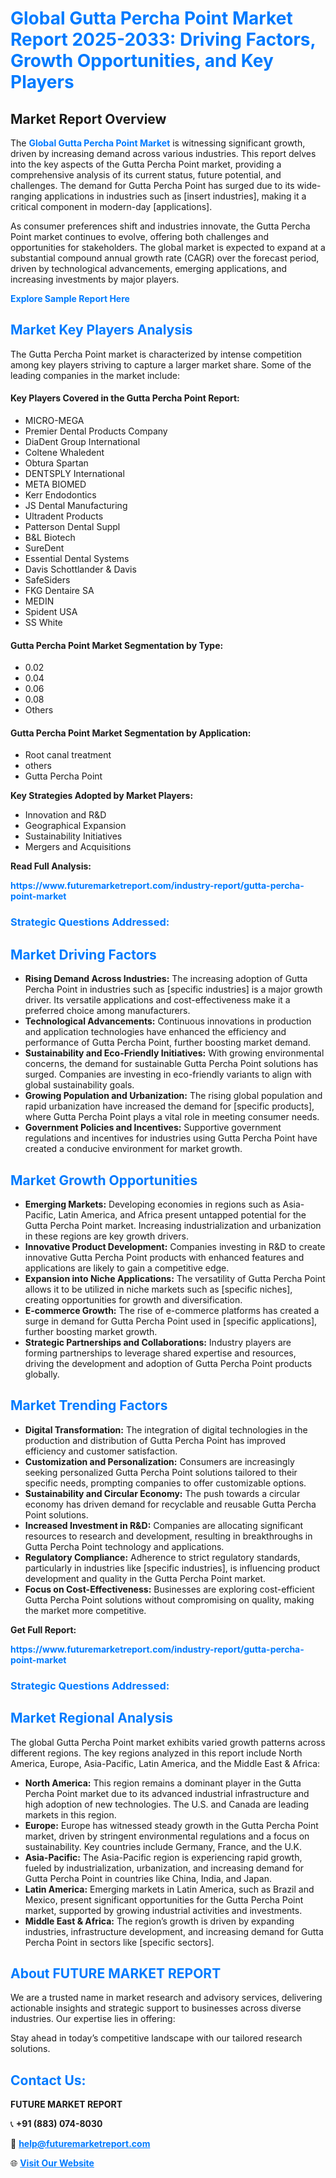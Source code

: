 <h1 style="color: #007BFF;">Global Gutta Percha Point Market Report 2025-2033: Driving Factors, Growth Opportunities, and Key Players</h1>

<section id="overview">
<h2>Market Report Overview</h2>
<p>The <a href="https://www.futuremarketreport.com/industry-report/gutta-percha-point-market" style="color: #007BFF; text-decoration: none;"><strong>Global Gutta Percha Point Market</strong></a> is witnessing significant growth, driven by increasing demand across various industries. This report delves into the key aspects of the Gutta Percha Point market, providing a comprehensive analysis of its current status, future potential, and challenges. The demand for Gutta Percha Point has surged due to its wide-ranging applications in industries such as [insert industries], making it a critical component in modern-day [applications].</p>
<p>As consumer preferences shift and industries innovate, the Gutta Percha Point market continues to evolve, offering both challenges and opportunities for stakeholders. The global market is expected to expand at a substantial compound annual growth rate (CAGR) over the forecast period, driven by technological advancements, emerging applications, and increasing investments by major players.</p>
</section>

<section id="overview">
<p><a href="https://www.futuremarketreport.com/request-sample/reportId=125323" style="color: #007BFF; text-decoration: none;"><strong>Explore Sample Report Here</strong></a></p>
</section>

<section id="key-players">
<h2 style="color: #007BFF;">Market Key Players Analysis</h2>
<p>The Gutta Percha Point market is characterized by intense competition among key players striving to capture a larger market share. Some of the leading companies in the market include:</p>
<h4>Key Players Covered in the Gutta Percha Point Report:</h4>
<ul><li>MICRO-MEGA</li><li>Premier Dental Products Company</li><li>DiaDent Group International</li><li>Coltene Whaledent</li><li>Obtura Spartan</li><li>DENTSPLY International</li><li>META BIOMED</li><li>Kerr Endodontics</li><li>JS Dental Manufacturing</li><li>Ultradent Products</li><li>Patterson Dental Suppl</li><li>B&amp;L Biotech</li><li>SureDent</li><li>Essential Dental Systems</li><li>Davis Schottlander &amp; Davis</li><li>SafeSiders</li><li>FKG Dentaire SA</li><li>MEDIN</li><li>Spident USA</li><li>SS White</li></ul>
<h4>Gutta Percha Point Market Segmentation by Type:</h4>
<ul><li>0.02</li><li>0.04</li><li>0.06</li><li>0.08</li><li>Others</li></ul>

<h4>Gutta Percha Point Market Segmentation by Application:</h4>
<ul><li>Root canal treatment</li><li>others</li><li>Gutta Percha Point</li></ul>
<p><strong>Key Strategies Adopted by Market Players:</strong></p>
<ul>
<li>Innovation and R&D</li>
<li>Geographical Expansion</li>
<li>Sustainability Initiatives</li>
<li>Mergers and Acquisitions</li>
</ul>
</section>

<section>
<p><strong>Read Full Analysis: </strong></p><a href="https://www.futuremarketreport.com/industry-report/gutta-percha-point-market" style="color: #007BFF; text-decoration: none;"><strong>https://www.futuremarketreport.com/industry-report/gutta-percha-point-market</strong></a>
<h3 style="color: #007BFF;">Strategic Questions Addressed:</h3>
</section>

<section id="driving-factors">
<h2 style="color: #007BFF;">Market Driving Factors</h2>
<ul>
<li><strong>Rising Demand Across Industries:</strong> The increasing adoption of Gutta Percha Point in industries such as [specific industries] is a major growth driver. Its versatile applications and cost-effectiveness make it a preferred choice among manufacturers.</li>
<li><strong>Technological Advancements:</strong> Continuous innovations in production and application technologies have enhanced the efficiency and performance of Gutta Percha Point, further boosting market demand.</li>
<li><strong>Sustainability and Eco-Friendly Initiatives:</strong> With growing environmental concerns, the demand for sustainable Gutta Percha Point solutions has surged. Companies are investing in eco-friendly variants to align with global sustainability goals.</li>
<li><strong>Growing Population and Urbanization:</strong> The rising global population and rapid urbanization have increased the demand for [specific products], where Gutta Percha Point plays a vital role in meeting consumer needs.</li>
<li><strong>Government Policies and Incentives:</strong> Supportive government regulations and incentives for industries using Gutta Percha Point have created a conducive environment for market growth.</li>
</ul>
</section>

<section id="growth-opportunities">
<h2 style="color: #007BFF;">Market Growth Opportunities</h2>
<ul>
<li><strong>Emerging Markets:</strong> Developing economies in regions such as Asia-Pacific, Latin America, and Africa present untapped potential for the Gutta Percha Point market. Increasing industrialization and urbanization in these regions are key growth drivers.</li>
<li><strong>Innovative Product Development:</strong> Companies investing in R&D to create innovative Gutta Percha Point products with enhanced features and applications are likely to gain a competitive edge.</li>
<li><strong>Expansion into Niche Applications:</strong> The versatility of Gutta Percha Point allows it to be utilized in niche markets such as [specific niches], creating opportunities for growth and diversification.</li>
<li><strong>E-commerce Growth:</strong> The rise of e-commerce platforms has created a surge in demand for Gutta Percha Point used in [specific applications], further boosting market growth.</li>
<li><strong>Strategic Partnerships and Collaborations:</strong> Industry players are forming partnerships to leverage shared expertise and resources, driving the development and adoption of Gutta Percha Point products globally.</li>
</ul>
</section>

<section id="trending-factors">
<h2 style="color: #007BFF;">Market Trending Factors</h2>
<ul>
<li><strong>Digital Transformation:</strong> The integration of digital technologies in the production and distribution of Gutta Percha Point has improved efficiency and customer satisfaction.</li>
<li><strong>Customization and Personalization:</strong> Consumers are increasingly seeking personalized Gutta Percha Point solutions tailored to their specific needs, prompting companies to offer customizable options.</li>
<li><strong>Sustainability and Circular Economy:</strong> The push towards a circular economy has driven demand for recyclable and reusable Gutta Percha Point solutions.</li>
<li><strong>Increased Investment in R&D:</strong> Companies are allocating significant resources to research and development, resulting in breakthroughs in Gutta Percha Point technology and applications.</li>
<li><strong>Regulatory Compliance:</strong> Adherence to strict regulatory standards, particularly in industries like [specific industries], is influencing product development and quality in the Gutta Percha Point market.</li>
<li><strong>Focus on Cost-Effectiveness:</strong> Businesses are exploring cost-efficient Gutta Percha Point solutions without compromising on quality, making the market more competitive.</li>
</ul>
</section>

<section>
<p><strong>Get Full Report: </strong></p><a href="https://www.futuremarketreport.com/industry-report/gutta-percha-point-market" style="color: #007BFF; text-decoration: none;"><strong>https://www.futuremarketreport.com/industry-report/gutta-percha-point-market</strong></a>
<h3 style="color: #007BFF;">Strategic Questions Addressed:</h3>
</section>


<section id="regional-analysis">
<h2 style="color: #007BFF;">Market Regional Analysis</h2>
<p>The global Gutta Percha Point market exhibits varied growth patterns across different regions. The key regions analyzed in this report include North America, Europe, Asia-Pacific, Latin America, and the Middle East & Africa:</p>
<ul>
<li><strong>North America:</strong> This region remains a dominant player in the Gutta Percha Point market due to its advanced industrial infrastructure and high adoption of new technologies. The U.S. and Canada are leading markets in this region.</li>
<li><strong>Europe:</strong> Europe has witnessed steady growth in the Gutta Percha Point market, driven by stringent environmental regulations and a focus on sustainability. Key countries include Germany, France, and the U.K.</li>
<li><strong>Asia-Pacific:</strong> The Asia-Pacific region is experiencing rapid growth, fueled by industrialization, urbanization, and increasing demand for Gutta Percha Point in countries like China, India, and Japan.</li>
<li><strong>Latin America:</strong> Emerging markets in Latin America, such as Brazil and Mexico, present significant opportunities for the Gutta Percha Point market, supported by growing industrial activities and investments.</li>
<li><strong>Middle East & Africa:</strong> The region’s growth is driven by expanding industries, infrastructure development, and increasing demand for Gutta Percha Point in sectors like [specific sectors].</li>
</ul>
</section>

<footer>
<h2 style="color: #007BFF;">About FUTURE MARKET REPORT</h2>
<p>We are a trusted name in market research and advisory services, delivering actionable insights and strategic support to businesses across diverse industries. Our expertise lies in offering:</p>

<p>Stay ahead in today’s competitive landscape with our tailored research solutions.</p>

<h2 style="color: #007BFF;">Contact Us:</h2>
<p><strong>FUTURE MARKET REPORT</strong></p>
<p>📞 <strong>+91 (883) 074-8030</strong></p>
<p>📧 <strong><a href="mailto:help@futuremarketreport.com" style="color: #007BFF;">help@futuremarketreport.com</a></strong></p>
<p>🌐 <strong><a href="https://www.futuremarketreport.com/" style="color: #007BFF;">Visit Our Website</a></strong></p>
</footer>